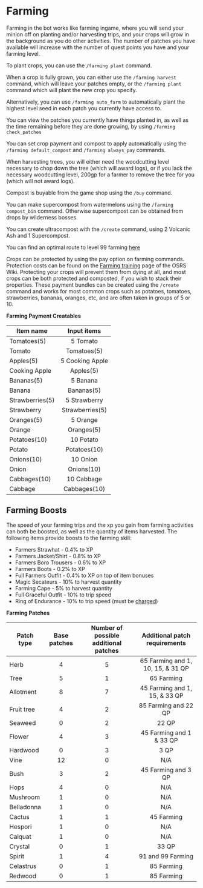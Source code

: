 # Farming

Farming in the bot works like farming ingame, where you will send your minion off on planting and/or harvesting trips, and your crops will grow in the background as you do other activities. The number of patches you have available will increase with the number of quest points you have and your farming level.

To plant crops, you can use the `/farming plant` command.&#x20;

When a crop is fully grown, you can either use the `/farming harvest` command, which will leave your patches empty, or the `/farming plant` command which will plant the new crop you specify.

Alternatively, you can use `/farming auto_farm` to automatically plant the highest level seed in each patch you currently have access to.

You can view the patches you currently have things planted in, as well as the time remaining before they are done growing, by using `/farming check_patches`

You can set crop payment and compost to apply automatically using the `/farming default_compost` and `/farming always_pay` commands.

When harvesting trees, you will either need the woodcutting level necessary to chop down the tree (which will award logs), or if you lack the necessary woodcutting level, 200gp for a farmer to remove the tree for you (which will not award logs).

Compost is buyable from the game shop using the `/buy` command.

You can make supercompost from watermelons using the `/farming compost_bin` command. Otherwise supercompost can be obtained from drops by wilderness bosses.

You can create ultracompost with the `/create` command, using 2 Volcanic Ash and 1 Supercompost.

You can find an optimal route to level 99 farming [here](https://wiki.oldschool.gg/skills/farming/farming-training#optimal-route-to-level-99)

Crops can be protected by using the pay option on farming commands. Protection costs can be found on the [Farming training](https://oldschool.runescape.wiki/w/Farming\_training) page of the OSRS Wiki. Protecting your crops will prevent them from dying at all, and most crops can be both protected and composted, if you wish to stack their properties. These payment bundles can be created using the `/create` command and works for most common crops such as potatoes, tomatoes, strawberries, bananas, oranges, etc, and are often taken in groups of 5 or 10.



**Farming Payment Creatables**

| **Item name**   | **Input items** |
| --------------- | :-------------: |
| Tomatoes(5)     |     5 Tomato    |
| Tomato          |   Tomatoes(5)   |
| Apples(5)       | 5 Cooking Apple |
| Cooking Apple   |    Apples(5)    |
| Bananas(5)      |     5 Banana    |
| Banana          |    Bananas(5)   |
| Strawberries(5) |   5 Strawberry  |
| Strawberry      | Strawberries(5) |
| Oranges(5)      |     5 Orange    |
| Orange          |    Oranges(5)   |
| Potatoes(10)    |    10 Potato    |
| Potato          |   Potatoes(10)  |
| Onions(10)      |     10 Onion    |
| Onion           |    Onions(10)   |
| Cabbages(10)    |    10 Cabbage   |
| Cabbage         |   Cabbages(10)  |

## **Farming Boosts**

The speed of your farming trips and the xp you gain from farming activities can both be boosted, as well as the quantity of items harvested. The following items provide boosts to the farming skill:

* Farmers Strawhat - 0.4% to XP
* Farmers Jacket/Shirt - 0.8% to XP
* Farmers Boro Trousers - 0.6% to XP
* Farmers Boots - 0.2% to XP
* Full Farmers Outfit - 0.4% to XP on top of item bonuses
* Magic Secateurs - 10% to harvest quantity
* Farming Cape - 5% to harvest quantity
* Full Graceful Outfit - 10% to trip speed
* Ring of Endurance - 10% to trip speed (must be [charged](https://wiki.oldschool.gg/skills/agility/hallowed-sepulchre#ring-of-endurance))



**Farming Patches**

| **Patch type** | **Base patches** | **Number of possible additional patches** | **Additional patch requirements** |
| -------------- | :--------------: | :---------------------------------------: | :-------------------------------: |
| Herb           |         4        |                     5                     | 65 Farming and 1, 10, 15, & 31 QP |
| Tree           |         5        |                     1                     |             65 Farming            |
| Allotment      |         8        |                     7                     |   45 Farming and 1, 15, & 33 QP   |
| Fruit tree     |         4        |                     2                     |        85 Farming and 22 QP       |
| Seaweed        |         0        |                     2                     |               22 QP               |
| Flower         |         4        |                     3                     |      45 Farming and 1 & 33 QP     |
| Hardwood       |         0        |                     3                     |                3 QP               |
| Vine           |        12        |                     0                     |                N/A                |
| Bush           |         3        |                     2                     |        45 Farming and 3 QP        |
| Hops           |         4        |                     0                     |                N/A                |
| Mushroom       |         1        |                     0                     |                N/A                |
| Belladonna     |         1        |                     0                     |                N/A                |
| Cactus         |         1        |                     1                     |             45 Farming            |
| Hespori        |         1        |                     0                     |                N/A                |
| Calquat        |         1        |                     0                     |                N/A                |
| Crystal        |         0        |                     1                     |               33 QP               |
| Spirit         |         1        |                     4                     |         91 and 99 Farming         |
| Celastrus      |         0        |                     1                     |             85 Farming            |
| Redwood        |         0        |                     1                     |             85 Farming            |
